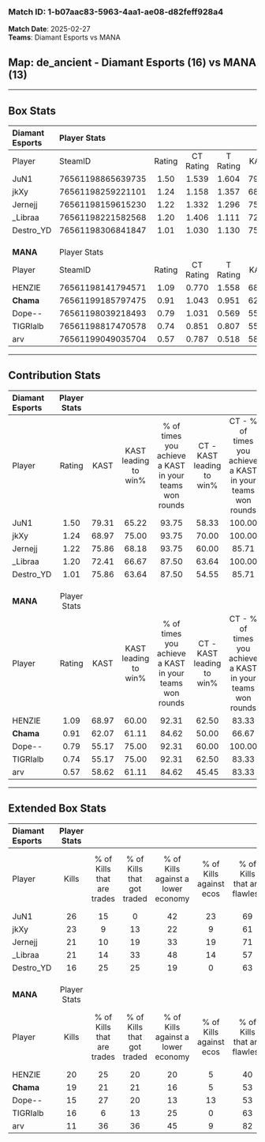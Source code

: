 ### Match ID: 1-b07aac83-5963-4aa1-ae08-d82feff928a4  
**Match Date**: 2025-02-27  
**Teams**: Diamant Esports vs MANA  

## **Map**: de_ancient - Diamant Esports (16) vs MANA (13)  
---  

## Box Stats  

| **Diamant Esports** | Player Stats      |        |           |          |       |      |       |         |        |      |     |
| :- | :- | :-: | :-: | :-: | :-: | :-: | :-: | :-: | :-: | :-: | :-: |
| Player              | SteamID           | Rating | CT Rating | T Rating | KAST  | ADR  | Kills | Assists | Deaths | K/D  | HS% |
| JuN1                | 76561198865639735 |  1.50  |   1.539   |  1.604   | 79.31 | 97.0 |  26   |    8    |   14   | 1.86 | 46  |
| jkXy                | 76561198259221101 |  1.24  |   1.158   |  1.357   | 68.97 | 76.2 |  23   |    7    |   15   | 1.53 | 30  |
| Jernejj             | 76561198159615230 |  1.22  |   1.332   |  1.296   | 75.86 | 75.8 |  21   |    9    |   16   | 1.31 | 42  |
| _Libraa             | 76561198221582568 |  1.20  |   1.406   |  1.111   | 72.41 | 91.8 |  21   |   11    |   19   | 1.11 | 28  |
| Destro_YD           | 76561198306841847 |  1.01  |   1.030   |  1.130   | 75.86 | 58.7 |  16   |   11    |   17   | 0.94 | 43  |
|                     |                   |        |           |          |       |      |       |         |        |      |     |
|                     |                   |        |           |          |       |      |       |         |        |      |     |
|                     |                   |        |           |          |       |      |       |         |        |      |     |
| **MANA**            | Player Stats      |        |           |          |       |      |       |         |        |      |     |
| Player              | SteamID           | Rating | CT Rating | T Rating | KAST  | ADR  | Kills | Assists | Deaths | K/D  | HS% |
| HENZIE              | 76561198141794571 |  1.09  |   0.770   |  1.558   | 68.97 | 80.9 |  20   |    5    |   19   | 1.05 | 50  |
| __Chama__           | 76561199185797475 |  0.91  |   1.043   |  0.951   | 62.07 | 82.5 |  19   |    6    |   25   | 0.76 | 68  |
| Dope--              | 76561198039218493 |  0.79  |   1.031   |  0.569   | 55.17 | 62.1 |  15   |    3    |   18   | 0.83 | 46  |
| TIGRIalb            | 76561198817470578 |  0.74  |   0.851   |  0.807   | 55.17 | 64.0 |  16   |    4    |   23   | 0.70 | 37  |
| arv                 | 76561199049035704 |  0.57  |   0.787   |  0.518   | 58.62 | 42.3 |  11   |    5    |   22   | 0.50 | 72  |
---  

## Contribution Stats  

| **Diamant Esports** | Player Stats |       |                      |                                                        |                           |                                                             |                          |                                                            |
| :- | :-: | :-: | :-: | :-: | :-: | :-: | :-: | :-: |
| Player              |    Rating    | KAST  | KAST leading to win% | % of times you achieve a KAST in your teams won rounds | CT - KAST leading to win% | CT - % of times you achieve a KAST in your teams won rounds | T - KAST leading to win% | T - % of times you achieve a KAST in your teams won rounds |
| JuN1                |     1.50     | 79.31 |        65.22         |                         93.75                          |           58.33           |                           100.00                            |          72.73           |                           88.89                            |
| jkXy                |     1.24     | 68.97 |        75.00         |                         93.75                          |           70.00           |                           100.00                            |          80.00           |                           88.89                            |
| Jernejj             |     1.22     | 75.86 |        68.18         |                         93.75                          |           60.00           |                            85.71                            |          75.00           |                           100.00                           |
| _Libraa             |     1.20     | 72.41 |        66.67         |                         87.50                          |           63.64           |                           100.00                            |          70.00           |                           77.78                            |
| Destro_YD           |     1.01     | 75.86 |        63.64         |                         87.50                          |           54.55           |                            85.71                            |          72.73           |                           88.89                            |
|                     |              |       |                      |                                                        |                           |                                                             |                          |                                                            |
|                     |              |       |                      |                                                        |                           |                                                             |                          |                                                            |
|                     |              |       |                      |                                                        |                           |                                                             |                          |                                                            |
| **MANA**            | Player Stats |       |                      |                                                        |                           |                                                             |                          |                                                            |
| Player              |    Rating    | KAST  | KAST leading to win% | % of times you achieve a KAST in your teams won rounds | CT - KAST leading to win% | CT - % of times you achieve a KAST in your teams won rounds | T - KAST leading to win% | T - % of times you achieve a KAST in your teams won rounds |
| HENZIE              |     1.09     | 68.97 |        60.00         |                         92.31                          |           62.50           |                            83.33                            |          58.33           |                           100.00                           |
| __Chama__           |     0.91     | 62.07 |        61.11         |                         84.62                          |           50.00           |                            66.67                            |          70.00           |                           100.00                           |
| Dope--              |     0.79     | 55.17 |        75.00         |                         92.31                          |           60.00           |                           100.00                            |          100.00          |                           85.71                            |
| TIGRIalb            |     0.74     | 55.17 |        75.00         |                         92.31                          |           62.50           |                            83.33                            |          87.50           |                           100.00                           |
| arv                 |     0.57     | 58.62 |        61.11         |                         84.62                          |           45.45           |                            83.33                            |          85.71           |                           85.71                            |
---  

## Extended Box Stats  

| **Diamant Esports** | Player Stats |                            |                            |                                    |                         |                              |                                 |        |                             |                                     |                          |                               |                            |
| :- | :-: | :-: | :-: | :-: | :-: | :-: | :-: | :-: | :-: | :-: | :-: | :-: | :-: |
| Player              |    Kills     | % of Kills that are trades | % of Kills that got traded | % of Kills against a lower economy | % of Kills against ecos | % of Kills that are flawless | % of Kills that are close duels | Deaths | % of Deaths that get traded | % of Deaths against a lower economy | % of Deaths against ecos | % of Deaths that are flawless | % of Deaths that are close |
| JuN1                |      26      |             15             |             0              |                 42                 |           23            |              69              |                8                |   14   |             29              |                 21                  |            0             |              36               |             29             |
| jkXy                |      23      |             9              |             13             |                 22                 |            9            |              61              |                0                |   15   |              7              |                 20                  |            0             |              80               |             7              |
| Jernejj             |      21      |             10             |             19             |                 33                 |           19            |              71              |               10                |   16   |             31              |                 19                  |            0             |              50               |             6              |
| _Libraa             |      21      |             14             |             33             |                 48                 |           14            |              57              |                5                |   19   |             16              |                 26                  |            11            |              47               |             11             |
| Destro_YD           |      16      |             25             |             25             |                 19                 |            0            |              63              |                6                |   17   |             24              |                 29                  |            6             |              59               |             6              |
|                     |              |                            |                            |                                    |                         |                              |                                 |        |                             |                                     |                          |                               |                            |
|                     |              |                            |                            |                                    |                         |                              |                                 |        |                             |                                     |                          |                               |                            |
|                     |              |                            |                            |                                    |                         |                              |                                 |        |                             |                                     |                          |                               |                            |
| **MANA**            | Player Stats |                            |                            |                                    |                         |                              |                                 |        |                             |                                     |                          |                               |                            |
| Player              |    Kills     | % of Kills that are trades | % of Kills that got traded | % of Kills against a lower economy | % of Kills against ecos | % of Kills that are flawless | % of Kills that are close duels | Deaths | % of Deaths that get traded | % of Deaths against a lower economy | % of Deaths against ecos | % of Deaths that are flawless | % of Deaths that are close |
| HENZIE              |      20      |             25             |             20             |                 20                 |            5            |              40              |               10                |   19   |             21              |                 16                  |            0             |              58               |             11             |
| __Chama__           |      19      |             21             |             21             |                 16                 |            5            |              53              |               21                |   25   |             20              |                 12                  |            0             |              48               |             12             |
| Dope--              |      15      |             27             |             20             |                 13                 |           13            |              53              |                7                |   18   |              6              |                 11                  |            0             |              67               |             0              |
| TIGRIalb            |      16      |             6              |             13             |                 25                 |            0            |              63              |               13                |   23   |             22              |                 13                  |            0             |              70               |             4              |
| arv                 |      11      |             36             |             36             |                 45                 |            9            |              82              |                0                |   22   |             14              |                 14                  |            0             |              91               |             0              |
